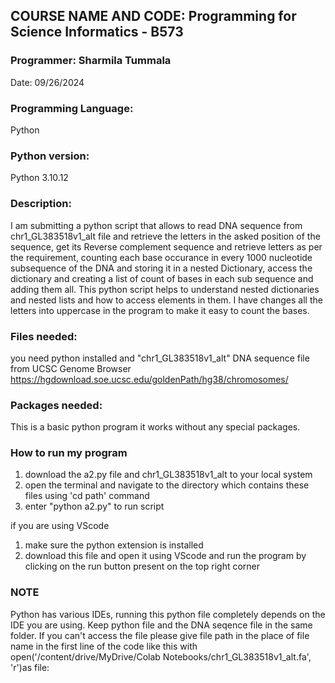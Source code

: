 ## **COURSE NAME AND CODE:** Programming for Science Informatics - B573

### **Programmer:** Sharmila Tummala

Date: 09/26/2024

### **Programming Language:** 
Python

### **Python version:** 
Python 3.10.12

### **Description:** 
I am submitting a python script that allows to read DNA sequence from chr1_GL383518v1_alt file and retrieve the letters in the asked position of the sequence, get its Reverse complement sequence and retrieve letters as per the requirement, counting each base occurance in every 1000 nucleotide subsequence of the DNA and storing it in a nested Dictionary, access the dictionary and creating a list of count of bases in each sub sequence and adding them all. This python script helps to understand nested dictionaries and nested lists and how to access elements in them. I have changes all the letters into uppercase in the program to make it easy to count the bases.


### Files needed:
you need python installed and "chr1_GL383518v1_alt" DNA sequence file from UCSC Genome Browser https://hgdownload.soe.ucsc.edu/goldenPath/hg38/chromosomes/


### Packages needed: 
This is a basic python program it works without any special packages.

### How to run my program
1. download the a2.py file and chr1_GL383518v1_alt to your local system
2. open the terminal and navigate to the directory which contains these files using \'cd path\' command
3. enter \"python a2.py\" to run script

if you are using VScode
1. make sure the python extension is installed
2. download this file and open it using VScode and run the program by clicking on the run button present on the top right corner

### NOTE
Python has various IDEs, running this python file completely depends on the IDE you are using.
Keep python file and the DNA seqence file in the same folder. 
If you can't access the file please give file path in the place of file name in the first line of the code like this
with open('/content/drive/MyDrive/Colab Notebooks/chr1_GL383518v1_alt.fa', 'r')as file:



